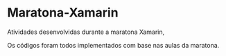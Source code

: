 # Maratona-Xamarin
Atividades desenvolvidas durante a maratona Xamarin, 

Os códigos foram todos implementados com base nas aulas da maratona. 
